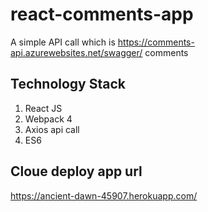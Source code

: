 # react-comments-app
A simple API call which is https://comments-api.azurewebsites.net/swagger/ comments

## Technology Stack

1. React JS
2. Webpack 4
3. Axios api call
4. ES6

## Cloue deploy app url
https://ancient-dawn-45907.herokuapp.com/
